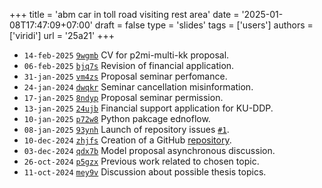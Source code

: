 +++
title = 'abm car in toll road visiting rest area'
date = '2025-01-08T17:47:09+07:00'
draft = false
type = 'slides'
tags = ['users']
authors = ['viridi']
url = '25a21'
+++
<!--more-->

+ `14-feb-2025` [`9wgmb`](https://osf.io/9wgmb) CV for p2mi-multi-kk proposal.
+ `06-feb-2025` [`bjq7s`](https://osf.io/bjq7s) Revision of financial application.
+ `31-jan-2025` [`vm4zs`](https://osf.io/vm4zs) Proposal seminar perfomance.
+ `24-jan-2024` [`dwqkr`](https://osf.io/dwqkr) Seminar cancellation misinformation.
+ `17-jan-2025` [`8ndyp`](https://osf.io/8ndyp) Proposal seminar permission.
+ `13-jan-2025` [`24ujb`](https://osf.io/24ujb) Financial support application for KU-DDP.
+ `10-jan-2025` [`p72w8`](https://osf.io/p72w8) Python pakcage ednoflow.
+ `08-jan-2025` [`93ynh`](https://osf.io/93ynh) Launch of repository issues [`#1`](https://github.com/azainiz/thesis-abm/issues/1).
+ `10-dec-2024` [`zhjfs`](https://osf.io/zhjfs) Creation of a GitHub [repository](https://github.com/azainiz/thesis-abm).
+ `03-dec-2024` [`qdx7b`](https://osf.io/qdx7b) Model proposal asynchronous discussion.
+ `26-oct-2024` [`p5gzx`](https://osf.io/p5gzx) Previous work related to chosen topic.
+ `11-oct-2024` [`mey9v`](https://osf.io/mey9v) Discussion about possible thesis topics.
